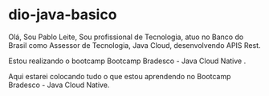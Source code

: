 # dio-java-basico

Olá, Sou Pablo Leite, Sou profissional de Tecnologia, atuo no Banco do Brasil como Assessor de Tecnologia, Java Cloud, desenvolvendo APIS Rest.

Estou realizando o bootcamp Bootcamp Bradesco - Java Cloud Native .

Aqui estarei colocando tudo o que estou aprendendo no Bootcamp Bradesco - Java Cloud Native.
